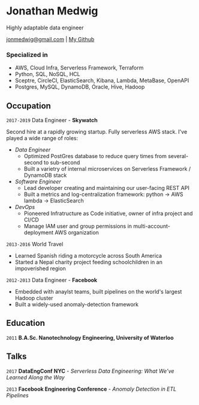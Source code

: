 # Jonathan Medwig
Highly adaptable data engineer

<div id="webaddress">
<a href="jonmedwig@gmail.com">jonmedwig@gmail.com</a>
| <a href="https://github.com/medwig">My Github</a>
</div>


### Specialized in

- AWS, Cloud Infra, Serverless Framework, Terraform
- Python, SQL, NoSQL, HCL
- Sceptre, CircleCI, ElasticSearch, Kibana, Lambda, MetaBase, OpenAPI
- Postgres, MySQL, DynamoDB, Oracle, Hive, Hadoop


## Occupation

`2017-2019`
Data Engineer - __Skywatch__

Second hire at a rapidly growing startup. Fully serverless AWS stack. I've played a wide range of roles:
- *Data Engineer*
    - Optimized PostGres database to reduce query times from several-second to sub-second
    - Built a varietry of internal microservices on Serverless Framework / DynamoDB stack
- *Software Engineer*
    - Lead developer creating and maintaining our user-facing REST API
    - Built a metrics and log-centralization framework: python -> AWS lambda -> ElasticSearch
- *DevOps*
    - Pioneered Infratructure as Code initiative, owner of infra project and CI/CD
    - Manage IAM user and group permissions in multi-account-deployment AWS organization

`2013-2016`
World Travel

- Learned Spanish riding a motorcycle across South America
- Started a Nepal charity project feeding schoolchildren in an impoverished region

`2012-2013`
Data Engineer - __Facebook__

- Embedded with anaylst teams, built pipelines on the world's largest Hadoop cluster
- Built a widely-used anomaly-detection framework


## Education

`2011`
__B.A.Sc. Nanotechnology Engineering, University of Waterloo__


## Talks

`2017`
__DataEngConf NYC__ -
*Serverless Data Engineering: What We’ve Learned Along the Way*

`2013`
__Facebook Engineering Conference__ -
*Anomaly Detection in ETL Pipelines*

<!-- ### Footer

Last updated: April 2019 -->



